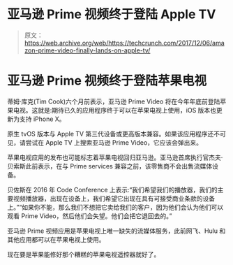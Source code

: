 # 亚马逊 Prime 视频终于登陆 Apple TV 

> 原文：<https://web.archive.org/web/https://techcrunch.com/2017/12/06/amazon-prime-video-finally-lands-on-apple-tv/>

# 亚马逊 Prime 视频终于登陆苹果电视

蒂姆·库克(Tim Cook)六个月前表示，亚马逊 Prime Video 将在今年年底前登陆苹果电视。这就是:期待已久的应用程序终于可以在苹果电视上使用，iOS 版本也更新为支持 iPhone X。

原生 tvOS 版本与 Apple TV 第三代设备或更高版本兼容。如果该应用程序还不可见，请尝试在 Apple TV 上搜索亚马逊 Prime Video，它应该会弹出来。

苹果电视应用的发布也可能标志着苹果电视回归亚马逊。亚马逊首席执行官杰夫·贝索斯此前表示，在与 Prime services 兼容之前，该零售商不会出售流媒体设备。

贝佐斯在 2016 年 Code Conference 上表示:“我们希望我们的播放器，我们的主要视频播放器，出现在设备上，我们希望它出现在具有可接受商业条款的设备上。”“如果你不能，那么我们不想把它卖给我们的客户，因为他们会认为他们可以观看 Prime Video，然后他们会失望。他们会把它退回去的。”

亚马逊 Prime 视频应用是苹果电视上唯一缺失的流媒体服务，此前网飞、Hulu 和其他应用都可以在苹果电视上使用。

现在要是苹果能修好那个糟糕的苹果电视遥控器就好了。